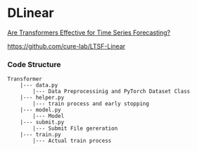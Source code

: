 # DLinear
[Are Transformers Effective for Time Series Forecasting?](https://arxiv.org/abs/2205.13504)

https://github.com/cure-lab/LTSF-Linear

### Code Structure
```
Transformer
    |--- data.py
        |--- Data Preprocessinig and PyTorch Dataset Class
    |--- helper.py
        |--- train process and early stopping
    |--- model.py
        |--- Model
    |--- submit.py
        |--- Submit File gereration
    |--- train.py
        |--- Actual train process
```
